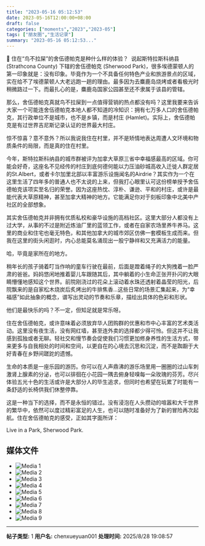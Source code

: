 ```yaml
---
title: "2023-05-16 05:12:53"
date: 2023-05-16T12:00:00+08:00
draft: false
categories: ["moments","2023","2023-05"]
tags: ["朋友圈","生活记录"]
summary: "2023-05-16 05:12:53..."
---
```


🌿 住在“鸟不拉屎”的舍伍德帕克是种什么样的体验？
​
说起斯特拉斯科纳县 (Strathcona County) 下辖的舍伍德帕克 (Sherwood Park)，很多埃德蒙顿人的第一印象就是：没有印象。毕竟作为一个不具备任何特色产业和旅游景点的区域，实在给不了埃德蒙顿人大老远跑一趟的理由。最多因为去麋鹿岛烧烤或者看极光时稍微路过一下。而最扎心的是，麋鹿岛国家公园甚至还不隶属于该县的管辖。

那么，舍伍德帕克真就鸟不拉屎到一点值得营销的热点都没有吗？这里我要来告诉大家一个可能连舍伍德帕克本地人都不知道的冷知识：拥有七万多人口的舍伍德帕克，其行政单位不是城市，也不是乡镇，而是村庄 (Hamlet)。实际上，舍伍德帕克是有过世界吉尼斯记录认证的世界最大村庄。

惊不惊喜？意不意外？所以我说我住在村里，并不是矫情地表达周遭人文环境和物质条件的局限，而是真的住在村里。

今年，斯特拉斯科纳县的城市群被评为加拿大草原三省中幸福感最高的区域。你可能会好奇，这座名不见经传的村庄到底何德何能以力压油砂城高收入迁徙人群定居的St.Albert，或者卡尔加里北部以丰富游乐设施闻名的Airdrie？其实作为一个在这里生活了四年多的普通人也不太说的上来，但我打心眼里认可这份榜单授予舍伍德帕克该项实至名归的荣誉。因为这座热忱、淳朴、谦逊、平和的村庄，或许是最能代表大草原精神，甚至加拿大精神的地方。它能满足你对于刻板印象中北美中产社区的全部想象。

其实舍伍德帕克并非拥有优质私校和豪华设施的高档社区。这里大部分人都没有上过大学，从事的不过是附近炼油厂里的蓝领工作，或者在自家农场里养牛养马。这里的商业和住宅也毫无特色，和其他加拿大的城市郊区仿佛一套模板生成而来。但我在这里的街头闲逛时，内心总能莫名涌现出一股宁静祥和又充满活力的能量。

哈，毕竟是家所在的地方。

稍年长的孩子骑着叮当作响的童车行驶在最前，后面是蹬着绳子的大狗拽着一脸严肃的爸爸。妈妈悠闲地推着婴儿车跟随其后，其中躺着的小生命正张开扑闪的大眼睛懵懂地感知这个世界。前院刚浇过的花朵上滚动着水珠还透射着晶莹的阳光，后院飘来的是自家松木烧炭后炙烤出的牛排焦香…这些日常的场景汇集起来，为“幸福感”如此抽象的概念，谱写出灵动的节奏和乐章，描绘出具体的色彩和形状。

他们是最快乐的吗？不一定，但知足就是常乐呀。

住在舍伍德帕克，或许意味着必须放弃华人团购群的优惠和市中心丰富的艺术类活动。这里没有夜生活，没有网红墙，甚至连外卖的选择都少得可怜。但这并不让我感到孤独或者无聊。轻社交和慢节奏会促使我们习惯更加修身养性的生活方式，带来更多与自我相处的时间和空间，以更自在的心境去沉思和沉淀，而不是踟蹰于大好青春在乡野间蹉跎的遗憾。

生命的本质是一座乐园的游历。你可以在人声鼎沸的游乐场里用一圈圈的过山车刺激肾上腺素的分泌，也可以徘徊在小花园一隅去俯身轻嗅每一朵玫瑰的芬芳。尽兴体验五光十色的生活或许是大部分人的毕生追求，但同时也希望在玩累了时能有一条舒适的长椅供我们休整停靠。

这是一种当下的选择，而不是永恒的错过。没有浸泡在人头攒动的喧嚣和大千世界的繁华中，依然可以度过精彩富足的人生，也可以随时准备好为了新的冒险再次起航。住在舍伍德帕克的感受，正如其字面所详：

Live in a Park, 
Sherwood Park.

## 媒体文件

- ![Media 1](/Moments/photos/2023-05-16/202305160512530.jpg)
- ![Media 2](/Moments/photos/2023-05-16/202305160512531.jpg)
- ![Media 3](/Moments/photos/2023-05-16/202305160512532.jpg)
- ![Media 4](/Moments/photos/2023-05-16/202305160512533.jpg)
- ![Media 5](/Moments/photos/2023-05-16/202305160512534.jpg)
- ![Media 6](/Moments/photos/2023-05-16/202305160512535.jpg)
- ![Media 7](/Moments/photos/2023-05-16/202305160512536.jpg)
- ![Media 8](/Moments/photos/2023-05-16/202305160512537.jpg)
- ![Media 9](/Moments/photos/2023-05-16/202305160512538.jpg)

---

**帖子类型:** 1
**用户名:** chenxueyuan001
**处理时间:** 2025/8/28 19:08:57